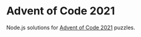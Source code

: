 # Advent of Code 2021

Node.js solutions for [Advent of Code 2021](https://adventofcode.com/2021) puzzles.
